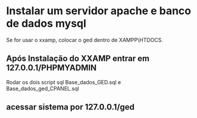 # Instalar um servidor apache e banco de dados mysql

Se for usar o xxamp, colocar o ged dentro de XAMPP\HTDOCS.

## Após Instalação do XXAMP entrar em 127.0.0.1/PHPMYADMIN

Rodar os dois script sql Base_dados_GED.sql e Base_dados_ged_CPANEL.sql

## acessar sistema por 127.0.0.1/ged